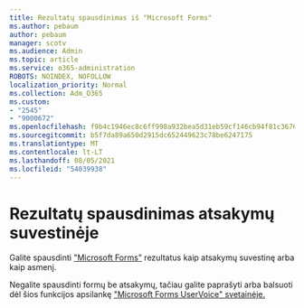 ```yaml
---
title: Rezultatų spausdinimas iš "Microsoft Forms"
ms.author: pebaum
author: pebaum
manager: scotv
ms.audience: Admin
ms.topic: article
ms.service: o365-administration
ROBOTS: NOINDEX, NOFOLLOW
localization_priority: Normal
ms.collection: Adm_O365
ms.custom:
- "2545"
- "9000672"
ms.openlocfilehash: f9b4c1946ec8c6ff998a932bea5d31eb59cf146cb94f81c3676ccf25eebf9e33
ms.sourcegitcommit: b5f7da89a650d2915dc652449623c78be6247175
ms.translationtype: MT
ms.contentlocale: lt-LT
ms.lasthandoff: 08/05/2021
ms.locfileid: "54039938"
---
```

# <a name="print-results-in-a-summary-of-responses"></a>Rezultatų spausdinimas atsakymų suvestinėje

Galite spausdinti ["Microsoft Forms"](https://support.office.com/article/print-a-form-22100b98-ba3c-41c1-9513-f76caca664fc) rezultatus kaip atsakymų suvestinę arba kaip asmenį. 

Negalite spausdinti formų be atsakymų, tačiau galite paprašyti arba balsuoti dėl šios funkcijos apsilankę ["Microsoft Forms UserVoice" svetainėje.](https://microsoftforms.uservoice.com/forums/386451-welcome-to-microsoft-forms-suggestion-box)
